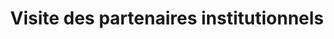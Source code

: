 ---
index: 800
type_of_section: "titre"
title: "Visite des partenaires institutionnels"
image:
  file: "financeurs-titre.jpg"
  description: "Visite des partenaires institutionnels - 1"
  author: Pierre Kessler
  author_link: 
---